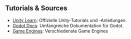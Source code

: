 
## Tutorials & Sources
 
- [Unity Learn](https://learn.unity.com): Offizielle Unity-Tutorials und -Anleitungen. 
- [Godot Docs](https://docs.godotengine.org): Umfangreiche Dokumentation für Godot.
- [Game Engines](https://enginesdatabase.com/): Verschiedenste Game Engines